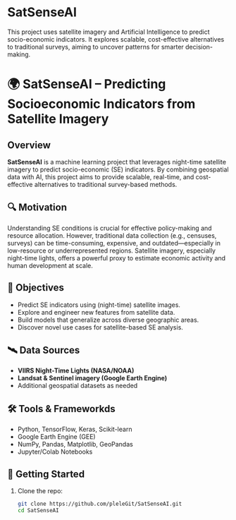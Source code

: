 # SatSenseAI
This project uses satellite imagery and Artificial Intelligence to predict socio-economic indicators. It explores scalable, cost-effective alternatives to traditional surveys, aiming to uncover patterns for smarter decision-making.

# 🌍 SatSenseAI – Predicting Socioeconomic Indicators from Satellite Imagery

## Overview

**SatSenseAI** is a machine learning project that leverages night-time satellite imagery to predict socio-economic (SE) indicators. By combining geospatial data with AI, this project aims to provide scalable, real-time, and cost-effective alternatives to traditional survey-based methods.

## 🔍 Motivation

Understanding SE conditions is crucial for effective policy-making and resource allocation. However, traditional data collection (e.g., censuses, surveys) can be time-consuming, expensive, and outdated—especially in low-resource or underrepresented regions. Satellite imagery, especially night-time lights, offers a powerful proxy to estimate economic activity and human development at scale.

## 🎯 Objectives

- Predict SE indicators using (night-time) satellite images.
- Explore and engineer new features from satellite data.
- Build models that generalize across diverse geographic areas.
- Discover novel use cases for satellite-based SE analysis.

## 🛰️ Data Sources

- **VIIRS Night-Time Lights (NASA/NOAA)**
- **Landsat & Sentinel imagery (Google Earth Engine)**
- Additional geospatial datasets as needed

## 🛠 Tools & Frameworkds

- Python, TensorFlow, Keras, Scikit-learn
- Google Earth Engine (GEE)
- NumPy, Pandas, Matplotlib, GeoPandas
- Jupyter/Colab Notebooks

## 🚀 Getting Started

1. Clone the repo:
   ```bash
   git clone https://github.com/pleleGit/SatSenseAI.git
   cd SatSenseAI
